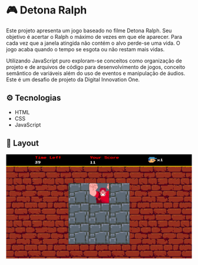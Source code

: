 # :video_game: Detona Ralph

Este projeto apresenta um jogo baseado no filme Detona Ralph. Seu objetivo é acertar o Ralph o máximo de vezes em que ele aparecer. Para cada vez que a janela atingida não contém o alvo perde-se uma vida. O jogo acaba quando o tempo se esgota ou não restam mais vidas.

Utilizando JavaScript puro exploram-se conceitos como organização de projeto e de arquivos de código para desenvolvimento de jogos, conceito semântico de variáveis além do uso de eventos e manipulação de áudios. Este é um desafio de projeto da Digital Innovation One.

## :gear: Tecnologias

- HTML
- CSS
- JavaScript

## :art: Layout

![layout1](src/images/layout1.png)

